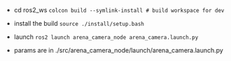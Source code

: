 
- cd ros2_ws
    `colcon build --symlink-install # build workspace for dev`

- install the build
    `source ./install/setup.bash`

- launch 
    `ros2 launch arena_camera_node arena_camera.launch.py`

- params are in ./src/arena_camera_node/launch/arena_camera.launch.py
